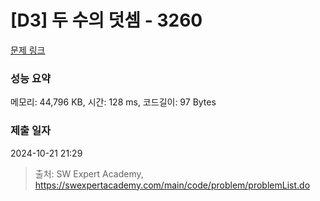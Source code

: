 # [D3] 두 수의 덧셈 - 3260 

[문제 링크](https://swexpertacademy.com/main/code/problem/problemDetail.do?contestProbId=AWBC1lOad9IDFAWr) 

### 성능 요약

메모리: 44,796 KB, 시간: 128 ms, 코드길이: 97 Bytes

### 제출 일자

2024-10-21 21:29



> 출처: SW Expert Academy, https://swexpertacademy.com/main/code/problem/problemList.do